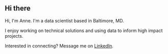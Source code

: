 ## Hi there 

Hi, I'm Anne. I'm a data scientist based in Baltimore, MD. 

I enjoy working on technical solutions and using data to inform high impact projects.

Interested in connecting? Message me on [LinkedIn](https://www.linkedin.com/in/anne-evered/).

